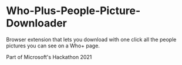# Who-Plus-People-Picture-Downloader
Browser extension that lets you download with one click all the people pictures you can see on a Who+ page.

Part of Microsoft's Hackathon 2021